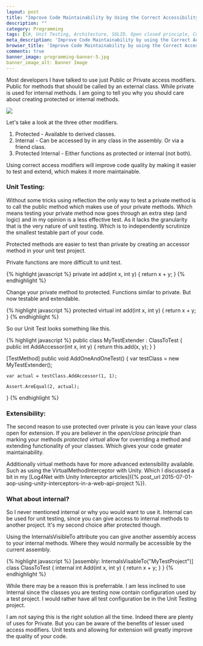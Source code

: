 ```yaml
---
layout: post
title: "Improve Code Maintainability by Using the Correct Accessibility Level"
description: ""
category: Programming
tags: [C#, Unit Testing, Architecture, SOLID, Open closed principle, Code Quality]
meta_description: 'Improve Code Maintainability by using the Correct Accessibility Level'
browser_title: 'Improve Code Maintainability by using the Correct Accessibility Level'
comments: true
banner_image: programming-banner-5.jpg
banner_image_alt: Banner Image
---
```


Most developers I have talked to use just Public or Private access modifiers. Public for 
methods that should be called by an external class. While private is used for internal methods.
 I am going to tell you why you should care about creating protected or internal methods.

<img src = "{{ site.url }}/assets/graphs/modifiergraph.png" style="max-width: 400px" /> 

Let's take a look at the three other modifiers.

1. Protected - Available to derived classes.
2. Internal - Can be accessed by in any class in the assembly. Or via a friend class.
3. Protected Internal - Either functions as protected or internal (not both).

Using correct access modifiers will improve code quality by making it
 easier to test and extend, which makes it more maintainable.

### Unit Testing:<br/>
Without some tricks using reflection the only way to test a private method is to 
call the public method which makes use of your private methods.
 Which means testing your private method now goes through an extra step (and logic)
and in my opinion is a less effective test. As it lacks the granularity that is the very nature of unit testing. 
Which is to independently scrutinize the smallest testable part of your code. 

Protected methods are easier to test than private by creating an accessor method in your unit test project.

Private functions are more difficult to unit test.

{% highlight javascript %}
private int add(int x, int y)
{
    return x + y;
}
{% endhighlight %}

Change your private method to protected. Functions similar to private. But now testable and extendable.

{% highlight javascript %}
protected virtual int add(int x, int y)
{
    return x + y;
}
{% endhighlight %}

So our Unit Test looks something like this.

{% highlight javascript %}
public class MyTestExtender : ClassToTest
{
    public int AddAccessor(int x, int y)
    {
        return this.add(x, y);
    }
}

[TestMethod]
public void AddOneAndOneTest()
{
    var testClass = new MyTestExtender();

    var actual = testClass.AddAccessor(1, 1);

    Assert.AreEqual(2, actual);
}
{% endhighlight %}

### Extensibility:<br/>
The second reason to use protected over private is you can leave your class open for extension. 
If you are believer in the *open/close principle* than marking your methods *protected virtual* 
allow for overriding a method and extending functionality of your classes.
Which gives your code greater maintainability.

Additionally virtual methods have for more advanced extensibility available. 
Such as using the VirtualMethodInterceptor with Unity. 
Which I discussed a bit in my [Log4Net with Unity Interceptor articles]({% post_url 2015-07-01-aop-using-unity-interceptors-in-a-web-api-project %}).

### What about internal?
So I never mentioned internal or why you would want to use it. Internal can be used for unit testing, since you can give 
access to internal methods to another project. It's my second choice after protected though.

Using the InternalsVisibleTo attribute you can give another assembly access to your internal methods. Where they would 
normally be accessible by the current assembly.

{% highlight javascript %}
[assembly: InternalsVisableTo("MyTestProject")]
class ClassToTest
{
    internal int Add(int x, int y)
    {
        return x + y;
    }
}
{% endhighlight %}

While there may be a reason this is preferrable. I am less inclined to use Internal since the classes you are testing now 
contain configuration used by a test project. I would rather have all test configuration be in the Unit Testing project.

I am not saying this is the right solution all the time. Indeed there are plenty of uses for Private. But you can 
be aware of the benefits of lesser used access modifiers. Unit tests and allowing for extension will greatly 
improve the quality of your code.

